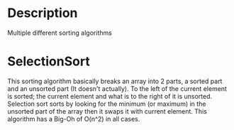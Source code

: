 # Description
Multiple different sorting algorithms


# SelectionSort
This sorting algorithm basically breaks an array into 2 parts, a sorted part and an unsorted part (It doesn't actually). 
To the left of the current element is sorted; the current element and what is to the right of it is unsorted.
Selection sort sorts by looking for the minimum (or maximum) in the unsorted part of the array then it swaps it with current element.
This algorithm has a Big-Oh of O(n^2) in all cases.